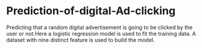 # Prediction-of-digital-Ad-clicking
Predicting that a random digital advertisement is going to be clicked by the user or not.Here a logistic regression model is used to fit the training data. A dataset with nine distinct feature is used to build the model.
